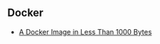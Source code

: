 ## Docker

- [A Docker Image in Less Than 1000 Bytes](https://zwischenzugs.com/2018/05/22/a-docker-image-in-less-than-1000-bytes/)

